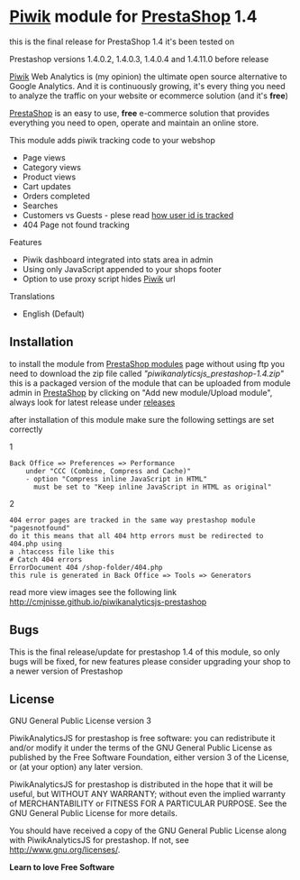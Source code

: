 [Piwik] module for [PrestaShop] 1.4
=========

this is the final release for PrestaShop 1.4 it's been tested on

Prestashop versions 1.4.0.2, 1.4.0.3, 1.4.0.4 and 1.4.11.0 before release

[Piwik] Web Analytics is (my opinion) the ultimate open source alternative to Google Analytics. And it is continuously growing, it's every thing you need to analyze the traffic on your website or ecommerce solution (and it's **free**)

[PrestaShop] is an easy to use, **free** e-commerce solution that provides everything you need to open, operate and maintain an online store.

This module adds piwik tracking code to your webshop

 - Page views
 - Category views
 - Product views
 - Cart updates
 - Orders completed
 - Searches
 - Customers vs Guests - plese read [how user id is tracked]
 - 404 Page not found tracking

Features

 - Piwik dashboard integrated into stats area in admin
 - Using only JavaScript appended to your shops footer
 - Option to use proxy script hides [Piwik] url

Translations

 - English (Default)

Installation
--------------
to install the module from [PrestaShop modules] page without using ftp you need to download the zip file called _"piwikanalyticsjs_prestashop-1.4.zip"_ this is a packaged version of the module that can be uploaded from module admin in [PrestaShop] by clicking on "Add new module/Upload module", always look for latest release under [releases]

after installation of this module make sure the following settings are set correctly

1

    Back Office => Preferences => Performance
        under "CCC (Combine, Compress and Cache)"
        - option "Compress inline JavaScript in HTML"
          must be set to "Keep inline JavaScript in HTML as original"
 
 2

    404 error pages are tracked in the same way prestashop module "pagesnotfound"
    do it this means that all 404 http errors must be redirected to 404.php using
    a .htaccess file like this
    # Catch 404 errors
    ErrorDocument 404 /shop-folder/404.php
    this rule is generated in Back Office => Tools => Generators


read more view images see the following link
http://cmjnisse.github.io/piwikanalyticsjs-prestashop

Bugs
--------------
This is the final release/update for prestashop 1.4 of this module, so only bugs will be fixed, for new features please consider upgrading your shop to a newer version of Prestashop

License
----

GNU General Public License version 3

PiwikAnalyticsJS for prestashop is free software: you can redistribute it and/or modify
it under the terms of the GNU General Public License as published by
the Free Software Foundation, either version 3 of the License, or
(at your option) any later version.

PiwikAnalyticsJS for prestashop is distributed in the hope that it will be useful,
but WITHOUT ANY WARRANTY; without even the implied warranty of
MERCHANTABILITY or FITNESS FOR A PARTICULAR PURPOSE.  See the
GNU General Public License for more details.

You should have received a copy of the GNU General Public License
along with PiwikAnalyticsJS for prestashop.  If not, see <http://www.gnu.org/licenses/>.

**Learn to love Free Software**

[PrestaShop]:http://prestashop.com/
[Piwik]:http://piwik.org/
[how user id is tracked]:http://piwik.org/docs/user-id/#how-requests-with-a-user-id-are-tracked
[releases]:https://github.com/cmjnisse/piwikanalyticsjs-prestashop/releases
[wiki page first]:https://github.com/cmjnisse/piwikanalyticsjs-prestashop/wiki/Fixing---Reporting-issues
[PrestaShop modules]:http://addons.prestashop.com/en/content/21-how-to
